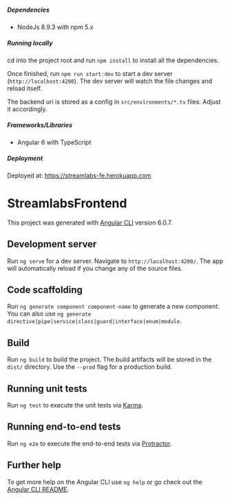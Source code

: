 ##### Dependencies
- NodeJs 8.9.3 with npm 5.x

##### Running locally
cd into the project root and run `npm install` to install all the dependencies.

Once finished, run `npm run start:dev` to start a dev server (`http://localhost:4200`). The dev server will watch the file changes and reload itself.

The backend uri is stored as a config in `src/environments/*.ts` files. Adjust it accordingly.

##### Frameworks/Libraries
- Angular 6 with TypeScript

##### Deployment
Deployed at: https://streamlabs-fe.herokuapp.com


# StreamlabsFrontend

This project was generated with [Angular CLI](https://github.com/angular/angular-cli) version 6.0.7.

## Development server

Run `ng serve` for a dev server. Navigate to `http://localhost:4200/`. The app will automatically reload if you change any of the source files.

## Code scaffolding

Run `ng generate component component-name` to generate a new component. You can also use `ng generate directive|pipe|service|class|guard|interface|enum|module`.

## Build

Run `ng build` to build the project. The build artifacts will be stored in the `dist/` directory. Use the `--prod` flag for a production build.

## Running unit tests

Run `ng test` to execute the unit tests via [Karma](https://karma-runner.github.io).

## Running end-to-end tests

Run `ng e2e` to execute the end-to-end tests via [Protractor](http://www.protractortest.org/).

## Further help

To get more help on the Angular CLI use `ng help` or go check out the [Angular CLI README](https://github.com/angular/angular-cli/blob/master/README.md).
